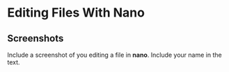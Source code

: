 # Editing Files With Nano

## Screenshots

Include a screenshot of you editing a file in **nano**. Include your name in the text.
